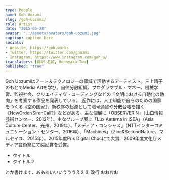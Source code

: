 ```yaml
---
type: People
name: Goh Uozumi
slug: /goh-uozumi/
role: Artist
date: "2015-05-28"
avatar: "../assets/avatars/goh-uozumi.jpg"
caption: caption here
socials:
- Website, https://goh.works
- Twitter, https://twitter.com/ghuzmi
- Instagram, https://www.instagram.com/goh_u/
translators: [翻訳 名前, Honnyaku Two]
published: "true"
---
```

Goh Uozumiはアート＆テクノロジーの領域で活動するアーティスト。三上晴子のもとでMedia Artを学び、自律分散組織、プログラマブル・マネー、機械学習、監視社会、クリエイティヴ・コーディングなどの「文明における自動化の動向」を考察する作品を発表している。
近作には、人工知能が自らのための国家をつくる《空の国家》、新秩序の起源として暗号通貨や分散台帳を描く《NewOrder/SirenCall?》などがある。主な個展に「OBSERVER N」（山口情報芸術センター、2012年）、主なグループ展に「Lux Aeterna in ISEA」（Asia Culture Center、光州、2019年）、「メディア・コンシャス」（NTTインターコミュニケーション・センター、2016年）、「Machines」（Zinc&SecondNature、マルセイユ、2015年）。2015年度Prix Digital Chocにて大賞、2009年度文化庁メディア芸術祭にて奨励賞を受賞。

- タイトル
- タイトル２

とか書けます．あああいいいうううえええ
改行
おおおお